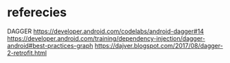 # referecies
DAGGER
https://developer.android.com/codelabs/android-dagger#14
https://developer.android.com/training/dependency-injection/dagger-android#best-practices-graph
https://dajver.blogspot.com/2017/08/dagger-2-retrofit.html
